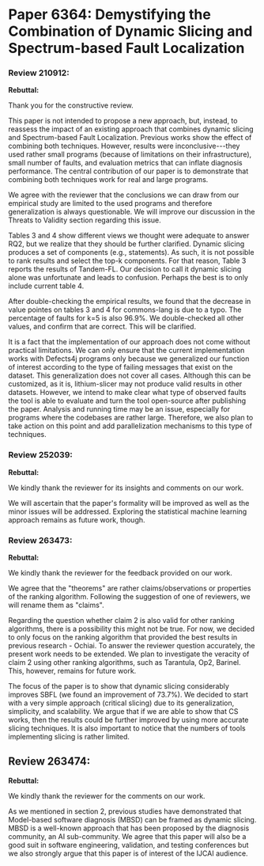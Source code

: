 # Paper 6364: Demystifying the Combination of Dynamic Slicing and Spectrum-based Fault Localization

### Review 210912:


**Rebuttal:**

Thank you for the constructive review. 

This paper is not intended to propose a new approach, but, instead, to reassess the impact of an existing approach that combines dynamic slicing and Spectrum-based Fault Localization. Previous works show the effect of combining both techniques. However, results were inconclusive---they used rather small programs (because of limitations on their infrastructure), small number of faults, and evaluation metrics that can inflate diagnosis performance. The central contribution of our paper is to demonstrate that combining both techniques work for real and large programs.

We agree with the reviewer that the conclusions we can draw from our empirical study are limited to the used programs and therefore generalization is always questionable. We will improve our discussion in the Threats to Validity section regarding this issue.

Tables 3 and 4 show different views we thought were adequate to answer RQ2, but we realize that they should be further clarified. Dynamic slicing produces a set of components (e.g., statements). As such, it is not possible to rank results and select the top-k components. For that reason, Table 3 reports the results of Tandem-FL. Our decision to call it dynamic slicing alone was unfortunate and leads to confusion. Perhaps the best is to only include current table 4.

After double-checking the empirical results, we found that the decrease in value pointes on tables 3 and 4 for commons-lang is due to a typo. The percentage of faults for k=5 is also 96.9%. We double-checked all other values, and confirm that are correct. This will be clarified.

It is a fact that the implementation of our approach does not come without practical limitations. We can only ensure that the current implementation works with Defects4j programs only because we generalized our function of interest according to the type of failing messages that exist on the dataset. This generalization does not cover all cases. Although this can be customized, as it is, lithium-slicer may not produce valid results in other datasets. However, we intend to make clear what type of observed faults the tool is able to evaluate and turn the tool open-source after publishing the paper. Analysis and running time may be an issue, especially for programs where the codebases are rather large. Therefore, we also plan to take action on this point and add parallelization mechanisms to this type of techniques.

### Review 252039:

**Rebuttal:**

We kindly thank the reviewer for its insights and comments on our work.

We will ascertain that the paper's formality will be improved as well as the minor issues will be addressed. Exploring the statistical machine learning approach remains as future work, though.

### Review 263473:

**Rebuttal:**

We kindly thank the reviewer for the feedback provided on our work.

We agree that the "theorems" are rather claims/observations or properties of the ranking algorithm. Following the suggestion of one of reviewers, we will rename them as "claims".

Regarding the question whether claim 2 is also valid for other ranking algorithms, there is a possibility this might not be true. For now, we decided to only focus on the ranking algorithm that provided the best results in previous research - Ochiai. To answer the reviewer question accurately, the present work needs to be extended. We plan to investigate the veracity of claim 2 using other ranking algorithms, such as Tarantula, Op2, Barinel. This, however, remains for future work.

The focus of the paper is to show that dynamic slicing considerably improves SBFL (we found an improvement of 73.7%). We decided to start with a very simple approach (critical slicing) due to its generalization, simplicity, and scalability. We argue that if we are able to show that CS works, then the results could be further improved by using more accurate slicing techniques. It is also important to notice that the numbers of tools implementing slicing is rather limited.


## Review 263474:

**Rebuttal:**

We kindly thank the reviewer for the comments on our work.

As we mentioned in section 2, previous studies have demonstrated that Model-based software diagnosis (MBSD) can be framed as dynamic slicing. MBSD is a well-known approach that has been proposed by the diagnosis community, an AI sub-community. We agree that this paper will also be a good suit in software engineering, validation, and testing conferences but we also strongly argue that this paper is of interest of the IJCAI audience.
